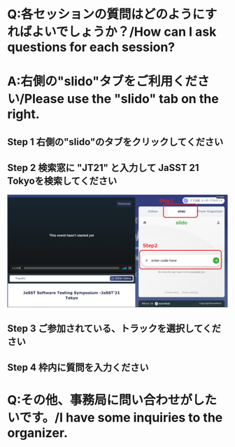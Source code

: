 

# Q:各セッションの質問はどのようにすればよいでしょうか？/How can I ask questions for each session?
# A:右側の"slido"タブをご利用ください/Please use the "slido" tab on the right.
## Step 1 右側の"slido"のタブをクリックしてください
## Step 2 検索窓に "JT21" と入力して JaSST 21 Tokyoを検索してください
![Q01-01](images/Q01-01.png)
## Step 3 ご参加されている、トラックを選択してください
## Step 4 枠内に質問を入力ください
# Q:その他、事務局に問い合わせがしたいです。/I have some inquiries to the organizer.
